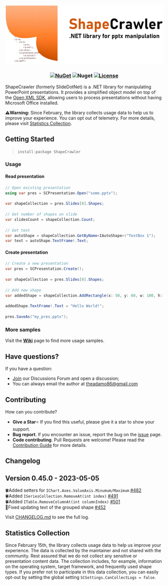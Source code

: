<h3 align="center">

![ShapeCrawler](./doc/logo-extend.png)

</h3>

<h3 align="center"> 

[![NuGet](https://img.shields.io/nuget/v/ShapeCrawler?color=orange)](https://www.nuget.org/packages/ShapeCrawler) ![Nuget](https://img.shields.io/nuget/dt/ShapeCrawler?color=orange) [![License](https://img.shields.io/badge/license-MIT-orange.svg)](LICENSE) 

</h3>

ShapeCrawler (formerly SlideDotNet) is a .NET library for manipulating PowerPoint presentations. It provides a simplified object model on top of the [Open XML SDK](https://github.com/OfficeDev/Open-XML-SDK), allowing users to process presentations without having Microsoft Office installed.

⚠️**Warning:** Since February, the library collects usage data to help us to improve your experience. You can opt out of telemetry. For more details, please visit [Statistics Collection](https://github.com/ShapeCrawler/ShapeCrawler#statistics-collection).

## Getting Started

> `install-package ShapeCrawler`

### Usage

#### Read presentation

```c#
// Open existing presentation
using var pres = SCPresentation.Open("some.pptx");

var shapeCollection = pres.Slides[0].Shapes;

// Get number of shapes on slide
var slidesCount = shapeCollection.Count;

// Get text
var autoShape = shapeCollection.GetByName<IAutoShape>("TextBox 1");
var text = autoShape.TextFrame!.Text;
```

#### Create presentation

```c#
// Create a new presentation
var pres = SCPresentation.Create();

var shapeCollection = pres.Slides[0].Shapes;

// Add new shape
var addedShape = shapeCollection.AddRectangle(x: 50, y: 60, w: 100, h: 70);

addedShape.TextFrame!.Text = "Hello World!";

pres.SaveAs("my_pres.pptx");
```

### More samples

Visit the [**Wiki**](https://github.com/ShapeCrawler/ShapeCrawler/wiki/Examples) page to find more usage samples.

## Have questions?

If you have a question:
- [Join](https://github.com/ShapeCrawler/ShapeCrawler/discussions/categories/q-a) our Discussions Forum  and open a discussion;
- You can always email the author at theadamo86@gmail.com

## Contributing
How can you contribute?
- **Give a Star**⭐ If you find this useful, please give it a star to show your support.
- **Bug report**. If you encounter an issue, report the bug on the [issue](https://github.com/ShapeCrawler/ShapeCrawler/issues) page.
- **Code contributing**. Pull Requests are welcome! Please read the [Contribution Guide](https://github.com/ShapeCrawler/ShapeCrawler/blob/master/CONTRIBUTING.md) for more details.


## Changelog
## Version 0.45.0 - 2023-05-05
🍀Added setters for `IChart.Axes.ValueAxis.Minumum/Maximum` [#482](https://github.com/ShapeCrawler/ShapeCrawler/issues/482)  
🍀Added `ISeriesCollection.RemoveAt(int index)` [#491](https://github.com/ShapeCrawler/ShapeCrawler/issues/491)  
🍀Added `ITable.RemoveColumnAt(int columnIndex)` [#501](https://github.com/ShapeCrawler/ShapeCrawler/issues/501)  
🐞Fixed updating text of the grouped shape [#452](https://github.com/ShapeCrawler/ShapeCrawler/issues/452)  

Visit [CHANGELOG.md](https://github.com/ShapeCrawler/ShapeCrawler/blob/master/CHANGELOG.md) to see the full log.

## Statistics Collection

Since February 15th, the library collects usage data to help us improve your experience. The data is collected by the maintainer and not shared with the community. Rest assured that we do not collect any sensitive or presentation content data. The collection includes, for example, information on the operating system, target framework, and frequently used shape types. If you prefer not to participate in this data collection, you can easily opt-out by setting the global setting `SCSettings.CanCollectLogs = false`.